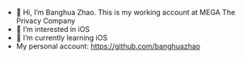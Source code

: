 - 👋 Hi, I’m Banghua Zhao. This is my working account at MEGA The Privacy Company
- 👀 I’m interested in iOS
- 🌱 I’m currently learning iOS
- My personal account: https://github.com/banghuazhao

<!---
bz-Mega/bz-Mega is a ✨ special ✨ repository because its `README.md` (this file) appears on your GitHub profile.
You can click the Preview link to take a look at your changes.
--->
